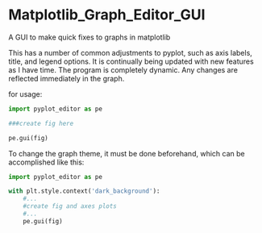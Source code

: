 # Matplotlib_Graph_Editor_GUI
A GUI to make quick fixes to graphs in matplotlib

This has a number of common adjustments to pyplot, such as axis labels, title, and legend options. It is continually being updated with new features as I have time. The program is completely dynamic. Any changes are reflected immediately in the graph.

for usage:
```python
import pyplot_editor as pe

###create fig here

pe.gui(fig)
```

To change the graph theme, it must be done beforehand, which can be accomplished like this:

```python
import pyplot_editor as pe

with plt.style.context('dark_background'):
    #...
    #create fig and axes plots
    #...
    pe.gui(fig)
```
